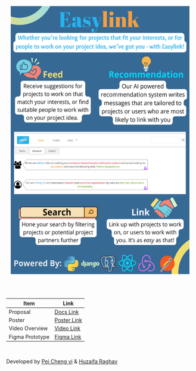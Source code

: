 <!-- <p align="center">
  <a>
    <img
      width="15%"
      src="[https://raw.githubusercontent.com/SeekSaveServe/Easylink/main/src/main/src/Assets/EasyLink%20Poster%20Lift%20Off.png](https://raw.githubusercontent.com/SeekSaveServe/Easylink/main/src/Assets/EasyLink%20Poster%20Lift%20Off.png)"
    />
  </a>
</p> -->

<!-- <div align="center">
  Made with 💙 using <br/><br/>
  <div align="center">
    <img src="https://img.shields.io/badge/React_Native-20232A?style=for-the-badge&logo=react&logoColor=61DAFB" /><img src="https://img.shields.io/badge/Expo-20232A?style=for-the-badge&logo=expo&logoColor=#000020"/><img src="https://img.shields.io/badge/python-20232A?style=for-the-badge&logo=python&logoColor=3776AB"/><img src="https://img.shields.io/badge/heroku-20232A?style=for-the-badge&logo=heroku&logoColor=430098"/><img src="https://img.shields.io/badge/firebase-20232A?style=for-the-badge&logo=firebase&logoColor=ffca28"/><img src="https://img.shields.io/badge/jest-20232A?style=for-the-badge&logo=jest&logoColor=C21325"/><img src="https://img.shields.io/badge/postman-20232A?style=for-the-badge&logo=postman&logoColor=FF6C37"/>
    </div>
</div> -->


<!-- ![-----------------------------------------------------------------](https://raw.githubusercontent.com/andreasbm/readme/master/assets/lines/water.png)
 -->
<div align="center">
  <img src="https://github.com/SeekSaveServe/Easylink/blob/main/Assets/EasyLink%20Poster%20Lift%20Off.png" width="480" height="720">
</div>

<br/><br/>

| Item | Link                               |
|------------|-------------------------------------------|
| Proposal      | [Docs Link](https://docs.google.com/document/d/1i9sCMypnuhqIIi9esRn1u5517_oENjyscRTttlhFQLM/edit?usp=sharing) |
| Poster       | [Poster Link](https://raw.githubusercontent.com/SeekSaveServe/Easylink/main/src/Assets/EasyLink%20Poster%20Lift%20Off.png) |
| Video Overview | [Video Link](https://youtu.be/96NB5PJIMrk) |
| Figma Prototype | [Figma Link](https://tinyurl.com/Easylink-figma) |
<br/>

<p>Developed by <a href="https://github.com/SeekSaveServe">Pei Cheng yi</a> & <a href="https://github.com/huzaifa1712">Huzaifa Raghav</a></p>
